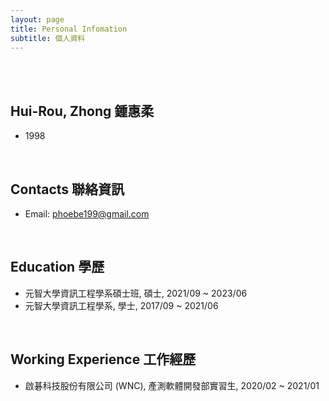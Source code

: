 ```yaml
---
layout: page
title: Personal Infomation
subtitle: 個人資料
---
```


<br/>
<br/>

## Hui-Rou, Zhong 鍾惠柔
- 1998
<br/>

## Contacts 聯絡資訊
- Email: phoebe199@gmail.com
<br/>

## Education 學歷
- 元智大學資訊工程學系碩士班, 碩士, 2021/09 ~ 2023/06
- 元智大學資訊工程學系, 學士, 2017/09 ~ 2021/06
<br/>

## Working Experience 工作經歷
- 啟碁科技股份有限公司 (WNC), 產測軟體開發部實習生, 2020/02 ~ 2021/01
